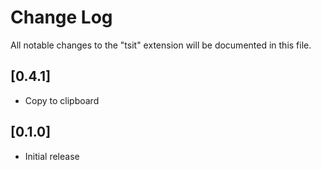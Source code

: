 # Change Log

All notable changes to the "tsit" extension will be documented in this file.

## [0.4.1]

- Copy to clipboard

## [0.1.0]

- Initial release
